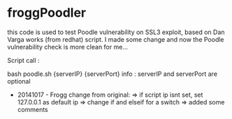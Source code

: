 froggPoodler
============

this code is used to test Poodle vulnerability on SSL3 exploit,
based on Dan Varga works (from redhat) script.
I made some change and now the Poodle vulnerability check is more clean for me...

Script call :

bash poodle.sh {serverIP} {serverPort}
info : serverIP and serverPort are optional

* 20141017 - Frogg change from original:
 => if script ip isnt set, set 127.0.0.1 as default ip
 => change if and elseif for a switch
 => added some comments
